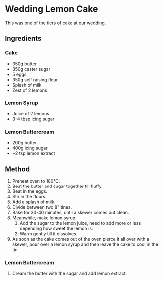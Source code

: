 
# Wedding Lemon Cake # 

This was one of the tiers of cake at our wedding.

## Ingredients ## 

### Cake

- 350g butter
- 350g caster sugar
- 5 eggs
- 350g self raising flour
- Splash of milk
- Zest of 2 lemons

### Lemon Syrup

- Juice of 2 lemons
- 3-4 tbsp icing sugar

### Lemon Buttercream

- 200g butter
- 400g icing sugar
- ~2 tsp lemon extract

## Method ## 

1. Preheat oven to 180°C.
2. Beat the butter and sugar together till fluffy.
3. Beat in the eggs.
4. Stir in the flours.
5. Add a splash of milk.
6. Divide between two 8" tines.
7. Bake for 30-40 minutes, until a skewer comes out clean.
8. Meanwhile, make lemon syrup:
    1. Add the sugar to the lemon juice, need to add more or less depending how sweet the lemon is.
    2. Warm gently till it dissolves.
9. As soon as the cake comes out of the oven pierce it all over with a skewer, pour over a lemon syrup and then leave the cake to cool in the tin.

### Lemon Buttercream

1. Cream the butter with the sugar and add lemon extract.

